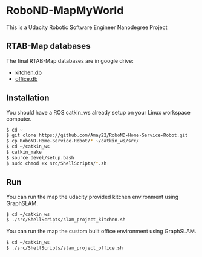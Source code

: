 # RoboND-MapMyWorld

This is a Udacity Robotic Software Engineer Nanodegree Project

## RTAB-Map databases

The final RTAB-Map databases are in google drive:
- [kitchen.db](https://drive.google.com/open?id=1qNdVnhTN3wtVlH_cuhkSa7sm7kLH98QY)
- [office.db](https://drive.google.com/open?id=1wbJfWYFZumDnKwNf2jHz8VqBmRrws-UK)

## Installation

You should have a ROS catkin_ws already setup on your Linux workspace computer.

``` bash
$ cd ~
$ git clone https://github.com/Amay22/RoboND-Home-Service-Robot.git
$ cp RoboND-Home-Service-Robot/* ~/catkin_ws/src/
$ cd ~/catkin_ws
$ catkin_make
$ source devel/setup.bash
$ sudo chmod +x src/ShellScripts/*.sh
```


## Run

You can run the map the udacity provided kitchen environment using GraphSLAM.

``` bash
$ cd ~/catkin_ws
$ ./src/ShellScripts/slam_project_kitchen.sh
```

You can run the map the custom built office environment using GraphSLAM.

``` bash
$ cd ~/catkin_ws
$ ./src/ShellScripts/slam_project_office.sh
```
